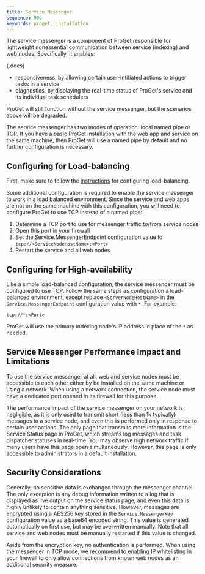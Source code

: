 ```yaml
---
title: Service Messenger
sequence: 900
keywords: proget, installation
---
```


The service messenger is a component of ProGet responsible for lightweight nonessential communication between service (indexing) and web nodes. Specifically, it enables:

{.docs}
 - responsiveness, by allowing certain user-intitiated actions to trigger tasks in a service
 - diagnostics, by displaying the real-time status of ProGet's service and its individual task schedulers

ProGet will still function without the service messenger, but the scenarios above will be degraded.

The service messenger has two modes of operation: local named pipe or TCP. If you have a basic ProGet installation with the web app and service on the same machine, then ProGet will use a named pipe by default and no further configuration is necessary.

## Configuring for Load-balancing

First, make sure to follow the [instructions](/support/documentation/proget/installation/installation-guide/load-balanced) for configuring load-balancing.

Some additional configuration is required to enable the service messenger to work in a load balanced environment. Since the service and web apps are not on the same machine with this configuration, you will need to configure ProGet to use TCP instead of a named pipe:

  1. Determine a TCP port to use for messenger traffic to/from service nodes
  2. Open this port in your firewall
  3. Set the Service.MessengerEndpoint configuration value to `tcp://<ServiceNodeHostName>:<Port>`
  4. Restart the service and all web nodes

## Configuring for High-availability

Like a simple load-balanced configuration, the service messenger must be configured to use TCP. Follow the same steps as configuration a load-balanced environment, except replace `<ServerNodeHostName>` in the `Service.MessengerEndpoint` configuration value with `*`. For example:

    tcp://*:<Port>

ProGet will use the primary indexing node's IP address in place of the `*` as needed.

## Service Messenger Performance Impact and Limitations

To use the service messenger at all, web and service nodes must be accessible to each other either by be installed on the same machine or using a network. When using a network connection, the service node must have a dedicated port opened in its firewall for this purpose.

The performance impact of the service messenger on your network is negligible, as it is only used to transmit short (less than 1k typically) messages to a service node, and even this is performed only in response to certain user actions. The only page that transmits more information is the Service Status page in ProGet, which streams log messages and task dispatcher statuses in real-time. You may observe high network traffic if many users have this page open simultaneously. However, this page is only accessible to administrators in a default installation.


## Security Considerations

Generally, no sensitive data is exchanged through the messenger channel. The only exception is any debug information written to a log that is displayed as live output on the service status page, and even this data is highly unlikely to contain anything sensitive. However, messages are encrypted using a AES256 key stored in the `Service.MessengerKey` configuration value as a base64 encoded string. This value is generated automatically on first use, but may be overwritten manually. Note that all service and web nodes must be manually restarted if this value is changed.

Aside from the encryption key, no authentication is performed. When using the messenger in TCP mode, we recommend to enabling IP whitelisting in your firewall to only allow connections from known web nodes as an additional security measure.